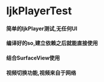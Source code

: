 # IjkPlayerTest
#### 简单的IjkPlayer测试,无任何UI
#### 编译好的so,建立依赖之后就能直接使用
#### 结合SurfaceView使用
#### 视频切换功能,视频来自于网络

